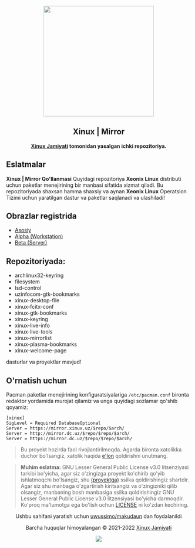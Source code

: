 <p align="center"><a href="https://xinux.uz" target="_blank"><img height="300" width="300" src="https://xinux.uz/xinux.svg"/></a></p>
<h2 align="center">Xinux | Mirror</h2>
<p align="center"><b><a href="https://xinux.uz" target="_blank">Xinux Jamiyati</a> tomonidan yasalgan ichki repozitoriya.</b></p>

## Eslatmalar

**Xinux | Mirror Qo'llanmasi** Quyidagi repozitoriya **Xeonix Linux** distributi 
uchun paketlar menejirining bir manbasi sifatida xizmat qiladi. Bu repozitoriyada
shaxsan hamma shaxsiy va aynan **Xeonix Linux** Operatsion Tizimi uchun yaratilgan
dastur va paketlar saqlanadi va ulashiladi!

## Obrazlar registrida

- [Asosiy](./iso/)
- [Alpha (Workstation)](./iso/alpha)
- [Beta (Server)](./iso/beta)

## Repozitoriyada:

- archlinux32-keyring
- filesystem
- lsd-control
- uzinfocom-gtk-bookmarks
- xinux-desktop-file
- xinux-fcitx-conf
- xinux-gtk-bookmarks
- xinux-keyring
- xinux-live-info
- xinux-live-tools
- xinux-mirrorlist
- xinux-plasma-bookmarks
- xinux-welcome-page

dasturlar va proyektlar mavjud!

## O'rnatish uchun

Pacman paketlar menejirining konfiguratsiyalariga `/etc/pacman.conf` bironta redaktor 
yordamida murojat qilamiz va unga quyidagi sozlamar qo'shib qoyamiz:

```
[xinux]
SigLevel = Required DatabaseOptional
Server = https://mirror.xinux.uz/$repo/$arch/
Server = http://mirror.dc.uz/$repo/$repo/$arch/
Server = https://mirror.dc.uz/$repo/$repo/$arch/
```

> Bu proyekt hozirda faol rivojlantirilmoqda. Agarda bironta xatolikka duchor
> bo'lsangiz, xatolik haqida [e'lon](https://github.com/uzinfocom-org/mirror/issues/new)
> qoldirishni unutmang.

> **Muhim eslatma:** GNU Lesser General Public License v3.0 litsenziyasi tarkibi
> bo'yicha, agar siz o'zingizga proyekt ko'chirib qo'yib ishlatmoqchi
> bo'lsangiz, shu [(proyektga)](https://github.com/uzinfocom-org/mirror) ssilka 
> qoldirishingiz shartdir. Agar siz shu manbaga o'zgartirish kiritsangiz va 
> o'zingizniki qilib olsangiz, manbaning bosh manbasiga ssilka qoldirishingiz 
> GNU Lesser General Public License v3.0 litzensiyasi bo'yicha darmoqdir. 
> Ko'proq ma'lumotga ega bo'lish uchun [LICENSE](license) ni ko'zdan kechiring.

<p align="center">Ushbu sahifani yaratish uchun <a href="https://github.com/uwussimo/makudaun" target="_blank">uwussimo/makudaun</a> dan foydalanildi</p>

<p align="center">Barcha huquqlar himoyalangan &copy; 2021-2022 <a href="https://xinux.uz" target="_blank">Xinux Jamiyati</a></p>

<p align="center"><a href="https://github.com/uzinfocom-org/mirror/blob/master/license"><img src="https://img.shields.io/static/v1.svg?style=flat-square&label=Litsenziya&message=GPL-3.0&logoColor=eceff4&logo=github&colorA=000000&colorB=ffffff"/></a></p>
